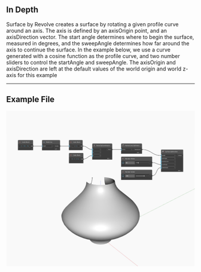 ## In Depth
Surface by Revolve creates a surface by rotating a given profile curve around an axis. The axis is defined by an axisOrigin point, and an axisDirection vector. The start angle determines where to begin the surface, measured in degrees, and the sweepAngle determines how far around the axis to continue the surface. In the example below, we use a curve generated with a cosine function as the profile curve, and two number sliders to control the startAngle and sweepAngle. The axisOrigin and axisDirection are left at the default values of the world origin and world z-axis for this example
___
## Example File

![ByRevolve](./Autodesk.DesignScript.Geometry.Surface.ByRevolve_img.jpg)

